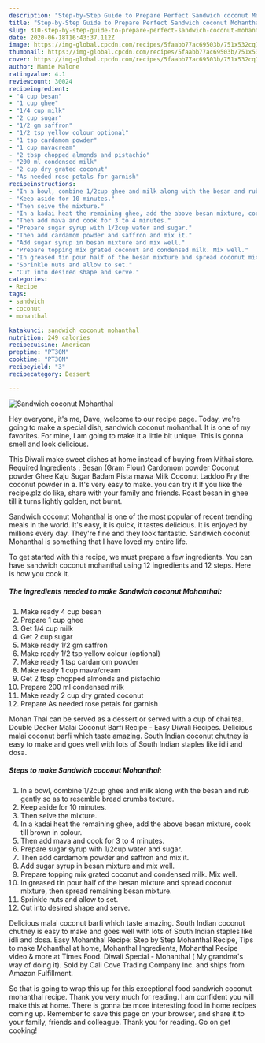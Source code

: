 ```yaml
---
description: "Step-by-Step Guide to Prepare Perfect Sandwich coconut Mohanthal"
title: "Step-by-Step Guide to Prepare Perfect Sandwich coconut Mohanthal"
slug: 310-step-by-step-guide-to-prepare-perfect-sandwich-coconut-mohanthal
date: 2020-06-18T16:43:37.112Z
image: https://img-global.cpcdn.com/recipes/5faabb77ac69503b/751x532cq70/sandwich-coconut-mohanthal-recipe-main-photo.jpg
thumbnail: https://img-global.cpcdn.com/recipes/5faabb77ac69503b/751x532cq70/sandwich-coconut-mohanthal-recipe-main-photo.jpg
cover: https://img-global.cpcdn.com/recipes/5faabb77ac69503b/751x532cq70/sandwich-coconut-mohanthal-recipe-main-photo.jpg
author: Mamie Malone
ratingvalue: 4.1
reviewcount: 30024
recipeingredient:
- "4 cup besan"
- "1 cup ghee"
- "1/4 cup milk"
- "2 cup sugar"
- "1/2 gm saffron"
- "1/2 tsp yellow colour optional"
- "1 tsp cardamom powder"
- "1 cup mavacream"
- "2 tbsp chopped almonds and pistachio"
- "200 ml condensed milk"
- "2 cup dry grated coconut"
- "As needed rose petals for garnish"
recipeinstructions:
- "In a bowl, combine 1/2cup ghee and milk along with the besan and rub gently so as to resemble bread crumbs texture."
- "Keep aside for 10 minutes."
- "Then seive the mixture."
- "In a kadai heat the remaining ghee, add the above besan mixture, cook till brown in colour."
- "Then add mava and cook for 3 to 4 minutes."
- "Prepare sugar syrup with 1/2cup water and sugar."
- "Then add cardamom powder and saffron and mix it."
- "Add sugar syrup in besan mixture and mix well."
- "Prepare topping mix grated coconut and condensed milk. Mix well."
- "In greased tin pour half of the besan mixture and spread coconut mixture, then spread remaining besan mixture."
- "Sprinkle nuts and allow to set."
- "Cut into desired shape and serve."
categories:
- Recipe
tags:
- sandwich
- coconut
- mohanthal

katakunci: sandwich coconut mohanthal 
nutrition: 249 calories
recipecuisine: American
preptime: "PT30M"
cooktime: "PT30M"
recipeyield: "3"
recipecategory: Dessert

---
```



![Sandwich coconut Mohanthal](https://img-global.cpcdn.com/recipes/5faabb77ac69503b/751x532cq70/sandwich-coconut-mohanthal-recipe-main-photo.jpg)

Hey everyone, it's me, Dave, welcome to our recipe page. Today, we're going to make a special dish, sandwich coconut mohanthal. It is one of my favorites. For mine, I am going to make it a little bit unique. This is gonna smell and look delicious.

This Diwali make sweet dishes at home instead of buying from Mithai store. Required Ingredients : Besan (Gram Flour) Cardomom powder Coconut powder Ghee Kaju Sugar Badam Pista mawa Milk Coconut Laddoo Fry the coconut powder in a. It&#39;s very easy to make. you can try it If you like the recipe.plz do like, share with your family and friends. Roast besan in ghee till it turns lightly golden, not burnt.

Sandwich coconut Mohanthal is one of the most popular of recent trending meals in the world. It's easy, it is quick, it tastes delicious. It is enjoyed by millions every day. They're fine and they look fantastic. Sandwich coconut Mohanthal is something that I have loved my entire life.


To get started with this recipe, we must prepare a few ingredients. You can have sandwich coconut mohanthal using 12 ingredients and 12 steps. Here is how you cook it.

<!--inarticleads1-->

##### The ingredients needed to make Sandwich coconut Mohanthal:

1. Make ready 4 cup besan
1. Prepare 1 cup ghee
1. Get 1/4 cup milk
1. Get 2 cup sugar
1. Make ready 1/2 gm saffron
1. Make ready 1/2 tsp yellow colour (optional)
1. Make ready 1 tsp cardamom powder
1. Make ready 1 cup mava/cream
1. Get 2 tbsp chopped almonds and pistachio
1. Prepare 200 ml condensed milk
1. Make ready 2 cup dry grated coconut
1. Prepare As needed rose petals for garnish


Mohan Thal can be served as a dessert or served with a cup of chai tea. Double Decker Malai Coconut Barfi Recipe - Easy Diwali Recipes. Delicious malai coconut barfi which taste amazing. South Indian coconut chutney is easy to make and goes well with lots of South Indian staples like idli and dosa. 

<!--inarticleads2-->

##### Steps to make Sandwich coconut Mohanthal:

1. In a bowl, combine 1/2cup ghee and milk along with the besan and rub gently so as to resemble bread crumbs texture.
1. Keep aside for 10 minutes.
1. Then seive the mixture.
1. In a kadai heat the remaining ghee, add the above besan mixture, cook till brown in colour.
1. Then add mava and cook for 3 to 4 minutes.
1. Prepare sugar syrup with 1/2cup water and sugar.
1. Then add cardamom powder and saffron and mix it.
1. Add sugar syrup in besan mixture and mix well.
1. Prepare topping mix grated coconut and condensed milk. Mix well.
1. In greased tin pour half of the besan mixture and spread coconut mixture, then spread remaining besan mixture.
1. Sprinkle nuts and allow to set.
1. Cut into desired shape and serve.


Delicious malai coconut barfi which taste amazing. South Indian coconut chutney is easy to make and goes well with lots of South Indian staples like idli and dosa. Easy Mohanthal Recipe: Step by Step Mohanthal Recipe, Tips to make Mohanthal at home, Mohanthal Ingredients, Mohanthal Recipe video &amp; more at Times Food. Diwali Special - Mohanthal ( My grandma&#39;s way of doing it). Sold by Cali Cove Trading Company Inc. and ships from Amazon Fulfillment. 

So that is going to wrap this up for this exceptional food sandwich coconut mohanthal recipe. Thank you very much for reading. I am confident you will make this at home. There is gonna be more interesting food in home recipes coming up. Remember to save this page on your browser, and share it to your family, friends and colleague. Thank you for reading. Go on get cooking!
